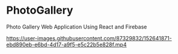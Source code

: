 # PhotoGallery
Photo Gallery Web Application Using React and Firebase



https://user-images.githubusercontent.com/87329832/152641871-ebd890eb-e6bd-4d17-a9f5-e5c22b5e828f.mp4

